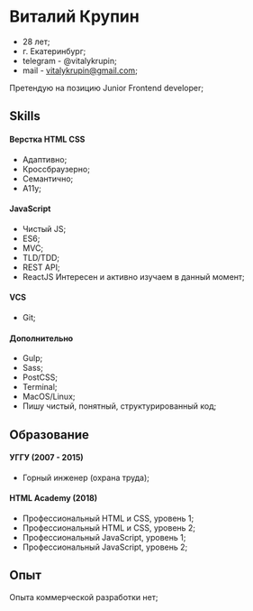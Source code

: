 # Виталий Крупин

- 28 лет;
- г. Екатеринбург;
- telegram - @vitalykrupin;
- mail - vitalykrupin@gmail.com;

Претендую на позицию Junior Frontend developer;

## Skills

#### Верстка HTML CSS

- Адаптивно;
- Кроссбраузерно;
- Семантично;
- A11y;

#### JavaScript

- Чистый JS;
- ES6;
- MVC;
- TLD/TDD;
- REST API;
- ReactJS Интересен и активно изучаем в данный момент;

#### VCS

- Git;

#### Дополнительно

- Gulp;
- Sass;
- PostCSS;
- Terminal;
- MacOS/Linux;
- Пишу чистый, понятный, структурированный код;

## Образование

#### УГГУ (2007 - 2015)

- Горный инженер (охрана труда);

#### HTML Academy (2018)

- Профессиональный HTML и CSS, уровень 1;
- Профессиональный HTML и CSS, уровень 2;
- Профессиональный JavaScript, уровень 1;
- Профессиональный JavaScript, уровень 2; 

## Опыт

Опыта коммерческой разработки нет;
